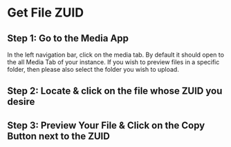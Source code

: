 # Get File ZUID



## Step 1: Go to the Media App

In the left navigation bar, click on the media tab. By default it should open to the all Media Tab of your instance. If you wish to preview files in a specific folder, then please also select the folder you wish to upload.

## Step 2: Locate & click on the file whose ZUID you desire

## Step 3: Preview Your File & Click on the Copy Button next to the ZUID

